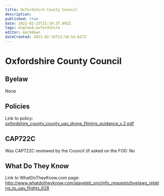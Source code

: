 ```yaml
---
title: Oxfordshire County Council
description: 
published: true
date: 2021-02-23T21:19:37.692Z
tags: england,oxfordshire
editor: markdown
dateCreated: 2021-02-16T12:50:54.617Z
---
```


# Oxfordshire County Council

## Byelaw
None

## Policies
Link to policy:
[oxfordshire_county_county_uav_drone_filming_guidance_v.2.pdf](/assets/oxfordshire_county_county_uav_drone_filming_guidance_v.2.pdf)

## CAP722C

Was CAP722C reviewed by the Council (if asked on the FOI): No

## What Do They Know

Link to WhatDoTheyKnow.com page:
http://www.whatdotheyknow.com/alaveteli_pro/info_requests/byelaws_relating_to_uav_flights_628

